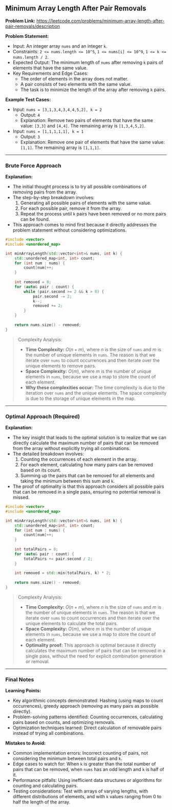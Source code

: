 ## Minimum Array Length After Pair Removals

**Problem Link:** https://leetcode.com/problems/minimum-array-length-after-pair-removals/description

**Problem Statement:**
- Input: An integer array `nums` and an integer `k`.
- Constraints: `2 <= nums.length <= 10^5`, `1 <= nums[i] <= 10^9`, `1 <= k <= nums.length / 2`.
- Expected Output: The minimum length of `nums` after removing `k` pairs of elements that have the same value.
- Key Requirements and Edge Cases:
  - The order of elements in the array does not matter.
  - A pair consists of two elements with the same value.
  - The task is to minimize the length of the array after removing `k` pairs.

**Example Test Cases:**
- Input: `nums = [3,1,3,4,3,4,4,5,2], k = 2`
  - Output: `4`
  - Explanation: Remove two pairs of elements that have the same value: `[3,3]` and `[4,4]`. The remaining array is `[1,3,4,5,2]`.
- Input: `nums = [1,1,1,1,1], k = 1`
  - Output: `3`
  - Explanation: Remove one pair of elements that have the same value: `[1,1]`. The remaining array is `[1,1,1]`.

---

### Brute Force Approach

**Explanation:**
- The initial thought process is to try all possible combinations of removing pairs from the array.
- The step-by-step breakdown involves:
  1. Generating all possible pairs of elements with the same value.
  2. For each possible pair, remove it from the array.
  3. Repeat the process until `k` pairs have been removed or no more pairs can be found.
- This approach comes to mind first because it directly addresses the problem statement without considering optimizations.

```cpp
#include <vector>
#include <unordered_map>

int minArrayLength(std::vector<int>& nums, int k) {
    std::unordered_map<int, int> count;
    for (int num : nums) {
        count[num]++;
    }
    
    int removed = 0;
    for (auto& pair : count) {
        while (pair.second >= 2 && k > 0) {
            pair.second -= 2;
            k--;
            removed += 2;
        }
    }
    
    return nums.size() - removed;
}
```

> Complexity Analysis:
> - **Time Complexity:** $O(n + m)$, where $n$ is the size of `nums` and $m$ is the number of unique elements in `nums`. The reason is that we iterate over `nums` to count occurrences and then iterate over the unique elements to remove pairs.
> - **Space Complexity:** $O(m)$, where $m$ is the number of unique elements in `nums`, because we use a map to store the count of each element.
> - **Why these complexities occur:** The time complexity is due to the iteration over `nums` and the unique elements. The space complexity is due to the storage of unique elements in the map.

---

### Optimal Approach (Required)

**Explanation:**
- The key insight that leads to the optimal solution is to realize that we can directly calculate the maximum number of pairs that can be removed from the array without explicitly trying all combinations.
- The detailed breakdown involves:
  1. Counting the occurrences of each element in the array.
  2. For each element, calculating how many pairs can be removed based on its count.
  3. Summing up the pairs that can be removed for all elements and taking the minimum between this sum and `k`.
- The proof of optimality is that this approach considers all possible pairs that can be removed in a single pass, ensuring no potential removal is missed.

```cpp
#include <vector>
#include <unordered_map>

int minArrayLength(std::vector<int>& nums, int k) {
    std::unordered_map<int, int> count;
    for (int num : nums) {
        count[num]++;
    }
    
    int totalPairs = 0;
    for (auto& pair : count) {
        totalPairs += pair.second / 2;
    }
    
    int removed = std::min(totalPairs, k) * 2;
    
    return nums.size() - removed;
}
```

> Complexity Analysis:
> - **Time Complexity:** $O(n + m)$, where $n$ is the size of `nums` and $m$ is the number of unique elements in `nums`. The reason is that we iterate over `nums` to count occurrences and then iterate over the unique elements to calculate the total pairs.
> - **Space Complexity:** $O(m)$, where $m$ is the number of unique elements in `nums`, because we use a map to store the count of each element.
> - **Optimality proof:** This approach is optimal because it directly calculates the maximum number of pairs that can be removed in a single pass, without the need for explicit combination generation or removal.

---

### Final Notes

**Learning Points:**
- Key algorithmic concepts demonstrated: Hashing (using maps to count occurrences), greedy approach (removing as many pairs as possible directly).
- Problem-solving patterns identified: Counting occurrences, calculating pairs based on counts, and optimizing removals.
- Optimization techniques learned: Direct calculation of removable pairs instead of trying all combinations.

**Mistakes to Avoid:**
- Common implementation errors: Incorrect counting of pairs, not considering the minimum between total pairs and `k`.
- Edge cases to watch for: When `k` is greater than the total number of pairs that can be removed, when `nums` has an odd length and `k` is half of it.
- Performance pitfalls: Using inefficient data structures or algorithms for counting and calculating pairs.
- Testing considerations: Test with arrays of varying lengths, with different distributions of elements, and with `k` values ranging from 0 to half the length of the array.